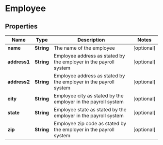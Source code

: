 

# Employee


## Properties

| Name | Type | Description | Notes |
|------------ | ------------- | ------------- | -------------|
|**name** | **String** | The name of the employee |  [optional] |
|**address1** | **String** | Employee address as stated by the employer in the payroll system |  [optional] |
|**address2** | **String** | Employee address as stated by the employer in the payroll system |  [optional] |
|**city** | **String** | Employee city as stated by the employer in the payroll system |  [optional] |
|**state** | **String** | Employee state as stated by the employer in the payroll system |  [optional] |
|**zip** | **String** | Employee zip code as stated by the employer in the payroll system |  [optional] |



